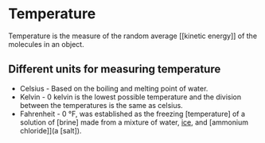 # Temperature

Temperature is the measure of the random average [[kinetic energy]] of the molecules in an object.

## Different units for measuring temperature

- Celsius - Based on the boiling and melting point of water.
- Kelvin - 0 kelvin is the lowest possible temperature and the division between the temperatures is the same as celsius.
- Fahrenheit - 0 °F, was established as the freezing [temperature] of a solution of [brine] made from a mixture of water, [ice](https://en.wikipedia.org/wiki/Ice "Ice"), and [ammonium chloride]](a [salt]).